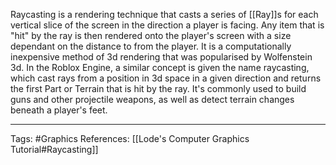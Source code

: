 Raycasting is a rendering technique that casts a series of [[Ray]]s for each vertical slice of the screen in the direction a player is facing. Any item that is "hit" by the ray is then rendered onto the player's screen with a size dependant on the distance to from the player. It is a computationally inexpensive method of 3d rendering that was popularised by Wolfenstein 3d. In the Roblox Engine, a similar concept is given the name raycasting, which cast rays from a position in 3d space in a given direction and returns the first Part or Terrain that is hit by the ray. It's commonly used to build guns and other projectile weapons, as well as detect terrain changes beneath a player's feet.

---

Tags: #Graphics 
References: [[Lode's Computer Graphics Tutorial#Raycasting]]